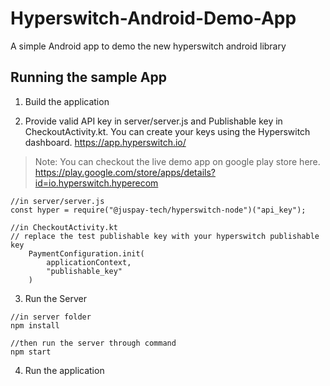 # Hyperswitch-Android-Demo-App

A simple Android app to demo the new hyperswitch android library

## Running the sample App

1. Build the application

2. Provide valid API key in server/server.js and Publishable key in CheckoutActivity.kt. You can create your keys using the Hyperswitch dashboard. https://app.hyperswitch.io/

> Note: You can checkout the live demo app on google play store here. https://play.google.com/store/apps/details?id=io.hyperswitch.hyperecom

```
//in server/server.js
const hyper = require("@juspay-tech/hyperswitch-node")("api_key");
```

```
//in CheckoutActivity.kt
// replace the test publishable key with your hyperswitch publishable key
    PaymentConfiguration.init(
        applicationContext,
        "publishable_key"
    )
```

3. Run the Server

```
//in server folder
npm install
```

```
//then run the server through command
npm start
```

4. Run the application
